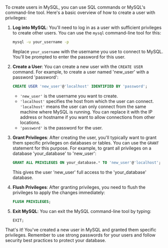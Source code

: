 To create users in MySQL, you can use SQL commands or MySQL's command-line tool. Here's a basic overview of how to create a user with privileges:

1. **Log into MySQL**: You'll need to log in as a user with sufficient privileges to create other users. You can use the `mysql` command-line tool for this:

   ```bash
   mysql -u your_username -p
   ```

   Replace `your_username` with the username you use to connect to MySQL. You'll be prompted to enter the password for this user.

2. **Create a User**: You can create a new user with the `CREATE USER` command. For example, to create a user named 'new_user' with a password 'password':

   ```sql
   CREATE USER 'new_user'@'localhost' IDENTIFIED BY 'password';
   ```

   - `'new_user'` is the username you want to create.
   - `'localhost'` specifies the host from which the user can connect. `'localhost'` means the user can only connect from the same machine where MySQL is running. You can replace it with the IP address or hostname if you want to allow connections from other locations.
   - `'password'` is the password for the user.

3. **Grant Privileges**: After creating the user, you'll typically want to grant them specific privileges on databases or tables. You can use the `GRANT` statement for this purpose. For example, to grant all privileges on a database 'your_database' to 'new_user':

   ```sql
   GRANT ALL PRIVILEGES ON your_database.* TO 'new_user'@'localhost';
   ```

   This gives the user 'new_user' full access to the 'your_database' database.

4. **Flush Privileges**: After granting privileges, you need to flush the privileges to apply the changes immediately:

   ```sql
   FLUSH PRIVILEGES;
   ```

5. **Exit MySQL**: You can exit the MySQL command-line tool by typing:

   ```sql
   EXIT;
   ```

That's it! You've created a new user in MySQL and granted them specific privileges. Remember to use strong passwords for your users and follow security best practices to protect your database.

